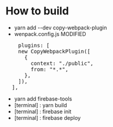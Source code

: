 # How to build

- yarn add --dev copy-webpack-plugin
- wenpack.config.js MODIFIED
<pre>
    plugins: [
    new CopyWebpackPlugin([
      {
        context: "./public",
        from: "*.*",
      },
    ]),
  ],
</pre>
- yarn add firebase-tools
- [terminal] : yarn build
- [terminal] : firebase init
- [terminal] : firebase deploy
